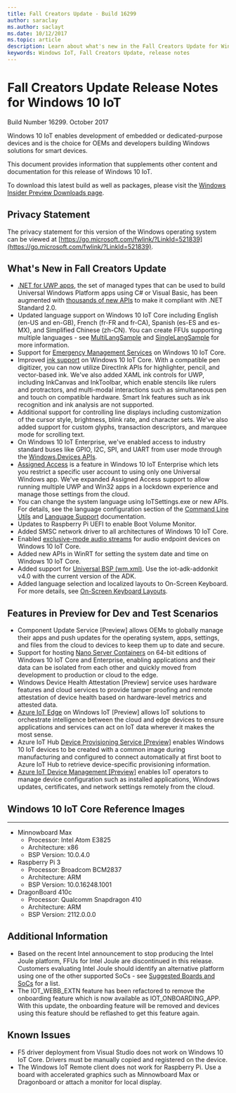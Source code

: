 ```yaml
---
title: Fall Creators Update - Build 16299
author: saraclay
ms.author: saclayt
ms.date: 10/12/2017
ms.topic: article
description: Learn about what's new in the Fall Creators Update for Windows 10 IoT.
keywords: Windows IoT, Fall Creators Update, release notes
---
```


# Fall Creators Update Release Notes for Windows 10 IoT
Build Number 16299. October 2017

Windows 10 IoT enables development of embedded or dedicated-purpose devices and is the choice for OEMs and developers building Windows solutions for smart devices.

This document provides information that supplements other content and documentation for this release of Windows 10 IoT.

To download this latest build as well as packages, please visit the [Windows Insider Preview Downloads page](https://www.microsoft.com/en-us/software-download/windowsiot).

## Privacy Statement

The privacy statement for this version of the Windows operating system can be viewed at [https://go.microsoft.com/fwlink/?LinkId=521839](https://go.microsoft.com/fwlink/?LinkId=521839).

## What's New in Fall Creators Update
* [.NET for UWP apps](https://msdn.microsoft.com/library/windows/apps/xaml/mt185501.aspx?f=255&mspperror=-2147217396), the set of managed types that can be used to build Universal Windows Platform apps using C# or Visual Basic, has been augmented with [thousands of new APIs](https://blogs.msdn.microsoft.com/dotnet/2017/08/25/uwp-net-standard-2-0-preview/) to make it compliant with .NET Standard 2.0.
* Updated language support on Windows 10 IoT Core including English (en-US and en-GB), French (fr-FR and fr-CA), Spanish (es-ES and es-MX), and Simplified Chinese (zh-CN). You can create FFUs supporting multiple languages - see [MultiLangSample](https://github.com/ms-iot/iot-adk-addonkit/tree/16299/Source-arm/Products/MultiLangSample) and [SingleLangSample](https://github.com/ms-iot/iot-adk-addonkit/tree/16299/Source-arm/Products/SingleLangSample) for more information.
* Support for [Emergency Management Services](https://technet.microsoft.com/library/cc736319(v=ws.10).aspx) on Windows 10 IoT Core.
* Improved [ink support](https://docs.microsoft.com/windows/uwp/input-and-devices/pen-and-stylus-interactions) on Windows 10 IoT Core. With a compatible pen digitizer, you can now utilize DirectInk APIs for highlighter, pencil, and vector-based ink. We've also added XAML ink controls for UWP, including InkCanvas and InkToolbar, which enable stencils like rulers and protractors, and multi-modal interactions such as simultaneous pen and touch on compatible hardware. Smart Ink features such as ink recognition and ink analysis are not supported.
* Additional support for controlling line displays including customization of the cursor style, brightness, blink rate, and character sets. We've also added support for custom glyphs, transaction descriptors, and marquee mode for scrolling text.
* On Windows 10 IoT Enterprise, we've enabled access to industry standard buses like GPIO, I2C, SPI, and UART from user mode through the [Windows.Devices APIs](https://docs.microsoft.com/windows/uwp/devices-sensors/enable-usermode-access).
* [Assigned Access](https://docs.microsoft.com/windows/configuration/lock-down-windows-10-to-specific-apps) is a feature in Windows 10 IoT Enterprise which lets you restrict a specific user account to using only one Universal Windows app. We've expanded Assigned Access support to allow running multiple UWP and Win32 apps in a lockdown experience and manage those settings from the cloud.
* You can change the system language using IoTSettings.exe or new APIs. For details, see the language configuration section of the [Command Line Utils](https://docs.microsoft.com/windows/iot-core/develop-your-app/multilang) and [Language Support](https://docs.microsoft.com/windows/iot-core/develop-your-app/multilang) documentation.
* Updates to Raspberry Pi UEFI to enable Boot Volume Monitor.
* Added SMSC network driver to all architectures of Windows 10 IoT Core.
* Enabled [exclusive-mode audio streams](https://msdn.microsoft.com/library/windows/desktop/dd370844(v=vs.85).aspx) for audio endpoint devices on Windows 10 IoT Core.
* Added new APIs in WinRT for setting the system date and time on Windows 10 IoT Core.
* Added support for [Universal BSP (wm.xml)](https://docs.microsoft.com/windows-hardware/manufacture/iot/create-packages). Use the iot-adk-addonkit v4.0 with the current version of the ADK.
* Added language selection and localized layouts to On-Screen Keyboard. For more details, see  [On-Screen Keyboard Layouts](https://docs.microsoft.com/windows/iot-core/develop-your-app/onscreenkeyboardlayouts).

## Features in Preview for Dev and Test Scenarios
* Component Update Service [Preview] allows OEMs to globally manage their apps and push updates for the operating system, apps, settings, and files from the cloud to devices to keep them up to date and secure.
* Support for hosting [Nano Server Containers](https://docs.microsoft.com/virtualization/windowscontainers/about/index) on 64-bit editions of Windows 10 IoT Core and Enterprise, enabling applications and their data can be isolated from each other and quickly moved from development to production or cloud to the edge.
* Windows Device Health Attestation [Preview] service uses hardware features and cloud services to provide tamper proofing and remote attestation of device health based on hardware-level metrics and attested data.
* [Azure IoT Edge](https://azure.microsoft.com/campaigns/iot-edge/) on Windows IoT [Preview] allows IoT solutions to orchestrate intelligence between the cloud and edge devices to ensure applications and services can act on IoT data wherever it makes the most sense.
* Azure IoT Hub [Device Provisioning Service [Preview]](https://blogs.windows.com/buildingapps/2017/10/05/windows-10-iot-enables-complete-iot-lifecycle/) enables Windows 10 IoT devices to be created with a common image during manufacturing and configured to connect automatically at first boot to Azure IoT Hub to retrieve device-specific provisioning information.
* [Azure IoT Device Management [Preview]](https://docs.microsoft.com/windows/iot-core/manage-your-device/AzureIoTDM) enables IoT operators to manage device configuration such as installed applications, Windows updates, certificates, and network settings remotely from the cloud.

## Windows 10 IoT Core Reference Images
___ 
* Minnowboard Max
  * Processor: Intel Atom E3825
  * Architecture: x86
  * BSP Version: 10.0.4.0
* Raspberry Pi 3
  * Processor: Broadcom BCM2837
  * Architecture: ARM
  * BSP Version: 10.0.16248.1001
* DragonBoard 410c
  * Processor: Qualcomm Snapdragon 410
  * Architecture: ARM
  * BSP Version: 2112.0.0.0

## Additional Information
* Based on the recent Intel announcement to stop producing the Intel Joule platform, FFUs for Intel Joule are discontinued in this release. Customers evaluating Intel Joule should identify an alternative platform using one of the other supported SoCs - see [Suggested Boards and SoCs](https://docs.microsoft.com/windows/iot-core/learn-about-hardware/suggestedboards) for a list.
* The IOT_WEBB_EXTN feature has been refactored to remove the onboarding feature which is now available as IOT_ONBOARDING_APP. With this update, the onboarding feature will be removed and devices using this feature should be reflashed to get this feature again.

## Known Issues
* F5 driver deployment from Visual Studio does not work on Windows 10 IoT Core. Drivers must be manually copied and registered on the device.
* The Windows IoT Remote client does not work for Raspberry Pi. Use a board with accelerated graphics such as Minnowboard Max or Dragonboard or attach a monitor for local display.
